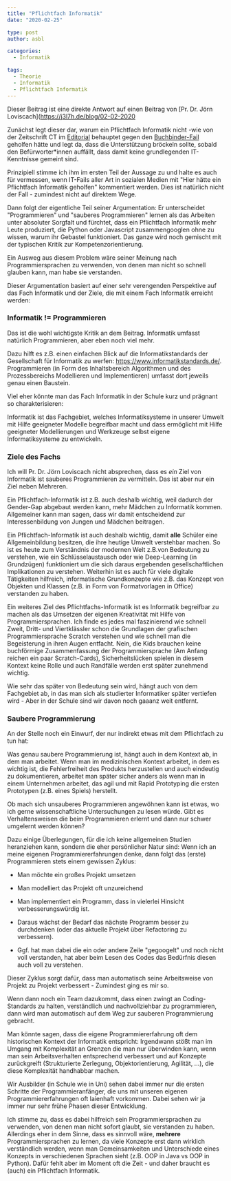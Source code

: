 ```yaml
---
title: "Pflichtfach Informatik"
date: "2020-02-25"

type: post
author: asbl

categories:
  - Informatik

tags:
  - Theorie
  - Informatik
  - Pflichtfach Informatik
---
```


Dieser Beitrag ist eine direkte Antwort auf einen Beitrag von [Pr. Dr. Jörn Loviscach](https://j3l7h.de/blog/02-02-2020

Zunächst legt dieser dar, warum ein Pflichtfach Informatik nicht -wie von der Zeitschrift CT im [Editorial](https://www.heise.de/ct/artikel/IT-Sicherheit-Von-Clowns-und-Affen-4646855.html) behauptet gegen den [Buchbinder-Fail](https://www.tagesschau.de/inland/datenleak-autovermietung-buchbinder-101.html) geholfen hätte und legt da, dass die Unterstützung bröckeln sollte, sobald den Befürworter*innen auffällt, dass damit keine grundlegenden IT-Kenntnisse gemeint sind.

Prinzipiell stimme ich ihm im ersten Teil der Aussage zu und halte es auch für vermessen, wenn IT-Fails aller Art in sozialen Medien mit "Hier hätte ein Pflichtfach Informatik geholfen" kommentiert werden. Dies ist natürlich nicht der Fall - zumindest nicht auf direktem Wege.

Dann folgt der eigentliche Teil seiner Argumentation:
Er unterscheidet "Programmieren" und "sauberes Programmieren" lernen als das Arbeiten unter absoluter Sorgfalt und fürchtet, dass ein Pflichtfach Informatik mehr Leute produziert, die Python oder Javascript zusammengooglen ohne zu wissen, warum ihr Gebastel funktioniert. Das ganze wird noch gemischt mit der typischen Kritik zur Kompetenzorientierung.

Ein Ausweg aus diesem Problem wäre seiner Meinung nach Programmiersprachen zu verwenden, von denen man nicht so schnell glauben kann, man habe sie verstanden.

Dieser Argumentation basiert auf einer sehr verengenden Perspektive auf das Fach Informatik und der Ziele, die mit einem Fach Informatik erreicht werden:

### Informatik != Programmieren

Das ist die wohl wichtigste Kritik an dem Beitrag. Informatik umfasst natürlich Programmieren, aber eben noch viel mehr.

Dazu hilft es z.B. einen einfachen Blick auf die Informatikstandards der Gesellschaft für Informatik zu werfen: https://www.informatikstandards.de/. Programmieren (in Form des Inhaltsbereich Algorithmen und des Prozessbereichs Modellieren und Implementieren) umfasst dort jeweils genau einen Baustein.

Viel eher könnte man das Fach Informatik in der Schule kurz und prägnant so charakterisieren:

Informatik ist das Fachgebiet, welches Informatiksysteme in unserer Umwelt mit Hilfe geeigneter Modelle begreifbar macht und dass ermöglicht mit Hilfe geeigneter Modellierungen und Werkzeuge selbst eigene Informatiksysteme zu entwickeln.

### Ziele des Fachs

Ich will Pr. Dr. Jörn Loviscach nicht absprechen, dass es *ein* Ziel von Informatik ist sauberes Programmieren zu vermitteln. Das ist aber nur ein Ziel neben Mehreren.

Ein Pflichtfach-Informatik ist z.B. auch deshalb wichtig, weil dadurch der Gender-Gap abgebaut werden kann, mehr Mädchen zu Informatik kommen. Allgemeiner kann man sagen, dass wir damit entscheidend zur Interessenbildung von Jungen und Mädchen beitragen.

Ein Pflichtfach-Informatik ist auch deshalb wichtig, damit **alle** Schüler eine Allgemeinbildung besitzen, die ihre heutige Umwelt verstehbar machen. So ist es heute zum Verständnis der modernen Welt z.B.von Bedeutung zu verstehen, wie ein Schlüsselaustausch oder wie Deep-Learning (in Grundzügen) funktioniert um die sich daraus ergebenden gesellschaftlichen Implikationen zu verstehen. Weiterhin ist es auch für viele digitale Tätigkeiten hilfreich, informatische Grundkonzepte wie z.B. das Konzept von Objekten und Klassen (z.B. in Form von Formatvorlagen in Office) verstanden zu haben.

Ein weiteres Ziel des Pflichtfachs-Informatik ist es Informatik begreifbar zu machen als das Umsetzen der eigenen Kreativität mit Hilfe von Programmiersprachen. Ich finde es jedes mal faszinierend wie schnell Zweit, Dritt- und Viertklässler schon die Grundlagen der grafischen Programmiersprache Scratch verstehen und wie schnell man die Begeisterung in ihren Augen entfacht. Nein, die Kids brauchen keine buchförmige Zusammenfassung der Programmiersprache (Am Anfang reichen ein paar Scratch-Cards), Sicherheitslücken spielen in diesem Kontext keine Rolle und auch Randfälle werden erst später zunehmend wichtig.

Wie sehr das später von Bedeutung sein wird, hängt auch von dem Fachgebiet ab, in das man sich als studierter Informatiker später vertiefen wird - Aber in der Schule sind wir davon noch gaaanz weit entfernt.

### Saubere Programmierung

An der Stelle noch ein Einwurf, der nur indirekt etwas mit dem Pflichtfach zu tun hat: 

Was genau saubere Programmierung ist, hängt auch in dem Kontext ab, in dem man arbeitet. Wenn man im medizinischen Kontext arbeitet, in dem es wichtig ist, die Fehlerfreiheit des Produkts herzustellen und auch eindeutig zu dokumentieren, arbeitet man später sicher anders als wenn man in einem Unternehmen arbeitet, das agil und mit Rapid Prototyping die ersten Prototypen (z.B. eines Spiels) herstellt.

Ob mach sich unsauberes Programmieren angewöhnen kann ist etwas, wo ich  gerne wissenschaftliche Untersuchungen zu lesen würde. Gibt es Verhaltensweisen die beim Programmieren erlernt und dann nur schwer umgelernt werden können?

Dazu einige Überlegungen, für die ich keine allgemeinen Studien heranziehen kann, sondern die eher persönlicher Natur sind: Wenn ich an meine eigenen Programmiererfahrungen denke, dann folgt das (erste) Programmieren stets einem gewissen Zyklus:

  * Man möchte ein großes Projekt umsetzen
  
  * Man modelliert das Projekt oft unzureichend
  
  * Man implementiert ein Programm, dass in vielerlei Hinsicht verbesserungswürdig ist.
  
  * Daraus wächst der Bedarf das nächste Programm besser zu durchdenken (oder das aktuelle Projekt über Refactoring zu verbessern).

  * Ggf. hat man dabei die ein oder andere Zeile "gegoogelt" und noch nicht voll verstanden, hat aber beim Lesen des Codes das Bedürfnis diesen auch voll zu verstehen. 

Dieser Zyklus sorgt dafür, dass man automatisch seine Arbeitsweise von Projekt zu Projekt verbessert - Zumindest ging es mir so.

Wenn dann noch ein Team dazukommt, dass einen zwingt an Coding-Standards zu halten, verständlich und nachvollziehbar zu programmieren, dann wird man automatisch auf dem Weg zur sauberen Programmierung gebracht.

Man könnte sagen, dass die eigene Programmiererfahrung oft dem historischen Kontext der Informatik entspricht: Irgendwann stößt man im Umgang mit Komplexität an Grenzen die man nur überwinden kann, wenn man sein Arbeitsverhalten entsprechend verbessert und auf Konzepte zurückgreift (Strukturierte Zerlegung, Objektorientierung, Agilität, ...), die diese Komplexität handhabbar machen. 

Wir Ausbilder (in Schule wie in Uni) sehen dabei immer nur die ersten Schritte der Programmieranfänger, die uns mit unseren eigenen Programmiererfahrungen oft laienhaft vorkommen. Dabei sehen wir ja immer nur sehr frühe Phasen dieser Entwicklung.

Ich stimme zu, dass es dabei hilfreich sein Programmiersprachen zu verwenden, von denen man nicht sofort glaubt, sie verstanden zu haben. Allerdings eher in dem Sinne, dass es sinnvoll wäre, **mehrere** Programmiersprachen zu lernen, da viele Konzepte erst dann wirklich verständlich werden, wenn man Gemeinsamkeiten und Unterschiede eines Konzepts in verschiedenen Sprachen sieht  (z.B. OOP in Java vs OOP in Python). Dafür fehlt aber im Moment oft die Zeit - und daher braucht es (auch) ein Pflichtfach Informatik.